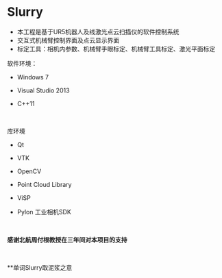 # Slurry


- 本工程是基于UR5机器人及线激光点云扫描仪的软件控制系统
- 交互式机械臂控制界面及点云显示界面
- 标定工具：相机内参数、机械臂手眼标定、机械臂工具标定、激光平面标定



软件环境：

- Windows 7 

- Visual Studio 2013

- C++11

  ​


库环境
- Qt

- VTK

- OpenCV

- Point Cloud Library

- ViSP

- Pylon 工业相机SDK

<br>

**感谢北航周付根教授在三年间对本项目的支持**

<br>


**单词Slurry取泥浆之意